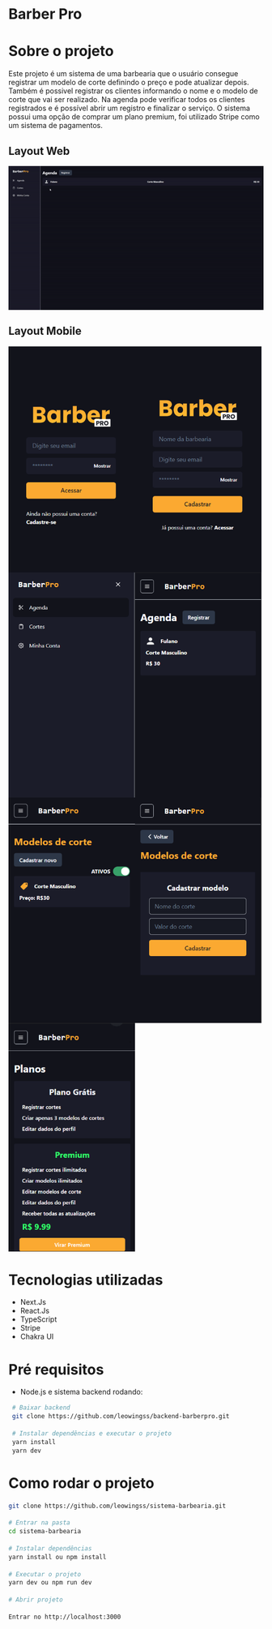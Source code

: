 # Barber Pro

# Sobre o projeto

Este projeto é um sistema de uma barbearia que o usuário consegue registrar um modelo de corte definindo o preço e pode atualizar depois.
Também é possivel registrar os clientes informando o nome e o modelo de corte que vai ser realizado. Na agenda pode verificar todos os clientes registrados e é possível abrir um registro e finalizar o serviço.
O sistema possui uma opção de comprar um plano premium, foi utilizado Stripe como um sistema de pagamentos.

## Layout Web 

<div style="display: flex; flex-wrap: wrap;">
<img src="./public/barberpro.gif" alt="Layout Barber Pro">

</div>

## Layout Mobile

<div style="display: flex; flex-wrap: wrap;">
    <img src="./public/login.png" alt="Login" style='width:250px'/>
    <img src="./public/cadastro.png" alt="Cadastro" style='width:250px'/>
    <img src="./public/menu-lateral.png" alt="Menu lateral" style='width:250px'/>
    <img src="./public/agenda.png" alt="Agenda Barber Pro" style='width:250px'/>
    <img src="./public/modelos-de-corte.png" alt="Modelos de corte" style='width:250px'/>
    <img src="./public/cadastrar-modelo.png" alt="Cadastrar modelo" style='width:250px'/> 
    <img src="./public/planos.png" alt="Planos" style='width:250px'/>
</div>


# Tecnologias utilizadas 

- Next.Js
- React.Js
- TypeScript
- Stripe
- Chakra UI

# Pré requisitos

 - Node.js e sistema backend rodando: 

```bash
 # Baixar backend
 git clone https://github.com/leowingss/backend-barberpro.git

 # Instalar dependências e executar o projeto
 yarn install 
 yarn dev
```


# Como rodar o projeto

```bash 
git clone https://github.com/leowingss/sistema-barbearia.git

# Entrar na pasta
cd sistema-barbearia

# Instalar dependências
yarn install ou npm install

# Executar o projeto
yarn dev ou npm run dev

# Abrir projeto

Entrar no http://localhost:3000

``` 
